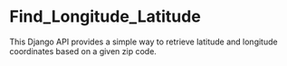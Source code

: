 # Find_Longitude_Latitude
This Django API provides a simple way to retrieve latitude and longitude coordinates based on a given zip code.
